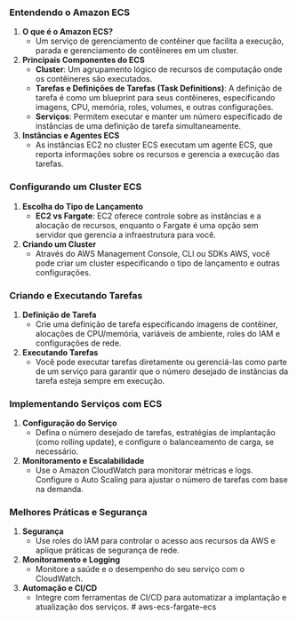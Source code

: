 ### **Entendendo o Amazon ECS**

1. **O que é o Amazon ECS?**
    - Um serviço de gerenciamento de contêiner que facilita a execução, parada e gerenciamento de contêineres em um cluster.
2. **Principais Componentes do ECS**
    - **Cluster**: Um agrupamento lógico de recursos de computação onde os contêineres são executados.
    - **Tarefas e Definições de Tarefas (Task Definitions)**: A definição de tarefa é como um blueprint para seus contêineres, especificando imagens, CPU, memória, roles, volumes, e outras configurações.
    - **Serviços**: Permitem executar e manter um número especificado de instâncias de uma definição de tarefa simultaneamente.
3. **Instâncias e Agentes ECS**
    - As instâncias EC2 no cluster ECS executam um agente ECS, que reporta informações sobre os recursos e gerencia a execução das tarefas.

### **Configurando um Cluster ECS**

1. **Escolha do Tipo de Lançamento**
    - **EC2 vs Fargate**: EC2 oferece controle sobre as instâncias e a alocação de recursos, enquanto o Fargate é uma opção sem servidor que gerencia a infraestrutura para você.
2. **Criando um Cluster**
    - Através do AWS Management Console, CLI ou SDKs AWS, você pode criar um cluster especificando o tipo de lançamento e outras configurações.

### **Criando e Executando Tarefas**

1. **Definição de Tarefa**
    - Crie uma definição de tarefa especificando imagens de contêiner, alocações de CPU/memória, variáveis de ambiente, roles do IAM e configurações de rede.
2. **Executando Tarefas**
    - Você pode executar tarefas diretamente ou gerenciá-las como parte de um serviço para garantir que o número desejado de instâncias da tarefa esteja sempre em execução.

### **Implementando Serviços com ECS**

1. **Configuração do Serviço**
    - Defina o número desejado de tarefas, estratégias de implantação (como rolling update), e configure o balanceamento de carga, se necessário.
2. **Monitoramento e Escalabilidade**
    - Use o Amazon CloudWatch para monitorar métricas e logs. Configure o Auto Scaling para ajustar o número de tarefas com base na demanda.

### **Melhores Práticas e Segurança**

1. **Segurança**
    - Use roles do IAM para controlar o acesso aos recursos da AWS e aplique práticas de segurança de rede.
2. **Monitoramento e Logging**
    - Monitore a saúde e o desempenho do seu serviço com o CloudWatch.
3. **Automação e CI/CD**
    - Integre com ferramentas de CI/CD para automatizar a implantação e atualização dos serviços.
#   a w s - e c s - f a r g a t e - e c s  
 